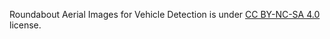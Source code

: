Roundabout Aerial Images for Vehicle Detection is under [CC BY-NC-SA 4.0](https://creativecommons.org/licenses/by-nc-sa/4.0/) license.